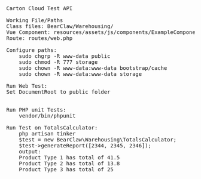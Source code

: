 <pre>
Carton Cloud Test API

Working File/Paths
Class files: BearClaw/Warehousing/
Vue Component: resources/assets/js/components/ExampleComponent.vue
Route: routes/web.php

Configure paths:
    sudo chgrp -R www-data public
    sudo chmod -R 777 storage
    sudo chown -R www-data:www-data bootstrap/cache
    sudo chown -R www-data:www-data storage
 
Run Web Test:
Set DocumentRoot to public folder


Run PHP unit Tests:
    vendor/bin/phpunit

Run Test on TotalsCalculator:
    php artisan tinker
    $test = new BearClaw\Warehousing\TotalsCalculator;
    $test->generateReport([2344, 2345, 2346]);
    output: 
    Product Type 1 has total of 41.5
    Product Type 2 has total of 13.8
    Product Type 3 has total of 25
 </pre>